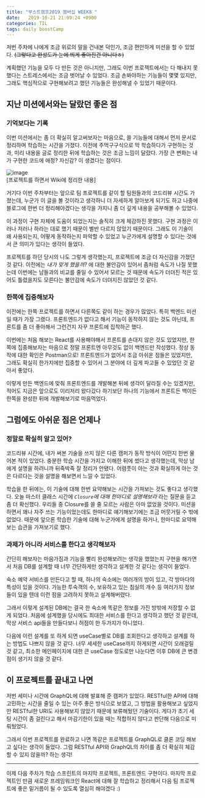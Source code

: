```yaml
---
title: "부스트캠프2019 멤버십 WEEK8 "
date:   2019-10-21 21:09:24 +0900
categories: TIL
tags: daily boostCamp
--- 
```


저번 주차에 나에게 조금 위로의 말을 건내본 덕인가, 조금 편안하게 미션을 할 수 있었다. ~~(그렇다고 완성도가 눈에 띄게 좋아진건 아니다ㅎ)~~  
  
계획했던 기능을 모두 다 만든 것은 아니지만, 그래도 이번 프로젝트에서는 다 해내지 못했다는 스트레스에서는 조금 벗어날 수 있었다. 조금 손봐야하는 기능들이 몇몇 있지만, 그래도 핵심적으로 구현해보려고 했던 기능들은 완성해낼 수 있었기 때문이다.  
  
## 지난 미션에서와는 달랐던 좋은 점

### 기억보다는 기록
이번 미션에서는 좀 더 확실히 알고써보자는 마음으로, 쓸 기능들에 대해서 먼저 문서로 정리하며 학습하는 시간을 가졌다. 이전에 주먹구구식으로 막 학습하다가 구현하는 것과, 미리 내용을 글로 정리한 뒤에 학습하는 것은 조금 느낌이 달랐다. 가장 큰 변화는 내가 구현한 코드에 애정? 자신감? 이 생겼다는 점이다.  
  
![image](https://user-images.githubusercontent.com/42017052/67204314-3a08f900-f448-11e9-90b6-d95befeba32a.png)  
[프로젝트를 하면서 Wiki에 정리한 내용]

거기다 이번 주차부터는 앞으로 팀 프로젝트를 같이 할 팀원들과의 코드리뷰 시간도 가졌는데, 누군가 이 글을 볼 것이라고 생각하니 더 자세하게 알아보게 되기도 하고 나중에 블로그에 한번 더 정리해야겠다는 생각을 가지니 좀 더 깊게 내용을 공부해볼 수 있었다.  
  
이 과정이 구현 자체에 도움이 되었는지는 솔직히 크게 체감하진 못했다. 구현 과정은 이러나 저러나 하라는 대로 했기 때문이 별반 다르지 않았기 때문이다. 그래도 이 기술이 왜 사용되는지, 어떻게 동작하는지 파악할 수 있었고 누군가에게 설명할 수 있다는 것에서 큰 의미가 있다는 생각이 들었다.  
  
프로젝트를 하던 당시의 나도 그렇게 생각했는지, 프로젝트에 조금 더 자신감을 가졌던 것 같다. 이전에는 _내가 맞게 했을까?_ 에 대한 불안감이 있어서 좀처럼 속도가 나질 못했는데 이번에는 남들과의 비교를 줄일 수 있어서 모르는 것 때문에 속도가 더뎌진 적은 있어도 틀렸을지도 모른다는 불안감에 속도가 더뎌지진 않았던 것 같다.  

### 한쪽에 집중해보자
이전에는 한쪽 프로젝트를 하면서 다른쪽도 같이 하는 경우가 많았다. 특히 백엔드 미션일 때가 가장 그랬다. 프론트엔드가 없다고 해서 기능이 동작하지 않는 것도 아닌데, 프론트를 좀 더 좋아해서 그런건지 자꾸 프론트에 집착하곤 했다.  
  
이번에는 처음 해보는 React를 사용해야해서 프론트를 손대지 않은 것도 있었지만, 한쪽에 집중해보자는 마음으로 정말 프론트엔 아무것도 없이 백엔드만 작성했다. 정상 동작에 대한 확인은 Postman으로! 프론트엔드가 없어서 조금 아쉬운 점들은 있었지만, 그래도 확실히 한가지에만 집중할 수 있어서 그 분야에 더 깊게 파고들 수 있었던 것 같아서 좋았다.  
  
이렇게 만든 백엔드에 맞춰 프론트엔드를 개발해본 뒤에 생각이 달라질 수는 있겠지만, 적어도 지금은 앞으로도 이리저리 왔다갔다 하기보단 하나의 기능에서 프론트든 백이든 한쪽을 완성한 뒤에 개발해보기로 마음먹었다.  
  
## 그럼에도 아쉬운 점은 언제나

### 정말로 확실히 알고 있어?
코드리뷰 시간에, 내가 써본 기술을 쓰지 않은 다른 캠퍼가 동작 방식이 어떤지 한번 물어본 적이 있었다. 충분한 학습 시간을 가지고 이해한 뒤에 썼다고 생각했는데, 막상 남에게 설명을 하려니까 뒤죽박죽 잘 정리가 안됐다. 어렴풋이 아는 것과 확실하게 아는 것은 다르다는 것을 설명을 해보면서 느낄 수 있었다.  
  
학습을 한 뒤에는, 이 기술에 대해 한번 요약해보는 시간을 가져보는 것도 좋다고 생각했다. 오늘 마스터 클래스 시간에 _`Closure`에 대해 한마디로 설명해보라_ 라는 질문을 듣고 좀 더 확신했다. 우리들 중 Closure를 쓸 줄 모르는 사람은 아마 없었을 것이다. 미션을 하면서 꽤나 자주 쓰는 기능이었는데도 한마디로 얘기해보기에는 조금 머뭇거릴 수 밖에 없었다. 때문에 앞으론 학습한 기술에 대해 누군가에게 설명을 하거나, 한마디로 요약해보는 습관을 가져보기로 했다.  
  
### 과제가 아니라 서비스를 한다고 생각해보자
간단히 해보자는 마음가짐과 기능을 빨리 완성해보려는 생각을 했었는지 구현을 해가면서 처음 DB를 설계할 때 너무 간단하게만 생각하고 설계한 것 같다는 생각이 들었다.  
  
숙소 예약 서비스를 만든다고 할 때, 하나의 숙소에는 여러개의 방이 있고, 각 방마다의 특성이 있을 것이다. 가능한 투숙객의 수, 보유하고 있는 침실의 개수 등 여러가지 정보들이 있을 텐데 이런 점을 고려하지 못하고 설계해버렸다.  
  
그래서 이렇게 설계된 DB에는 결국 한 숙소에 똑같은 정보를 가진 방밖에 저장할 수 없게 되었다. 처음에 설계했을 당시에도 최대한 서비스를 한다고 생각하고 했던 것 같은데, 막상 서비스 api들을 만들다보니 허점이 한 두가지가 아니었다.  
  
다음에 이런 설계를 또 하게 되면 useCase별로 DB를 조회한다고 생각하고 설계를 하는 방법도 나쁘지 않을 것 같다. 너무 세세한 useCase까지 하게되면 시간이 오래걸릴 것 같고, 최소한 메인페이지에 대한 큰 useCase 정도로만 나눈다면 이후 DB에 큰 변경점이 생기지 않을 것 같다.  
  
## 이 프로젝트를 끝내고 나면
저번 세미나 시간에 GraphQL에 대해 발표해 준 캠퍼가 있었다. RESTful한 API에 대해 고민하는 시간을 줄일 수 있는 아주 좋은 방식으로 보였고, 그 방법을 활용해보고 싶었지만 RESTful한 URI도 사용해보지 않았기 때문에 보류해뒀던 기술이다. 게다가 초기 세팅 시간이 좀 걸린다고 해서 마감기한이 있을 때는 적합하지 않다고 판단해 다음으로 미뤄뒀었다.  
  
그래서 이번 프로젝트를 완료하고 나면 똑같은 프로젝트를 GraphQL로 클론 코딩 해보고 싶다는 생각이 들었다. 그럼 RESTful API와 GraphQL의 차이를 좀 더 확실히 체감할 수 있지 않을까? 하는 생각!  
  
___

이제 다음 주차가 학습 스프린트의 마지막 프로젝트, 프론트엔드 구현이다. 마지막 프로젝트인 만큼 새로운 프레임워크인 React에 대해 잘 학습하고 정리해서 다음 팀 프로젝트에 좋은 밑거름이 될 수 있도록 열심히 해야겠다 :)  